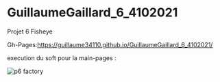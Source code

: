 ﻿# GuillaumeGaillard_6_4102021
 
 Projet 6 Fisheye
 
Gh-Pages:https://guillaume34110.github.io/GuillaumeGaillard_6_4102021/


execution du soft pour la main-pages :


![p6 factory](https://user-images.githubusercontent.com/29097422/136556202-4e03d3e0-d84f-4246-b18b-82f5b892ddc7.png)
